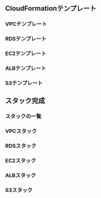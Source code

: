 ## CloudFormationテンプレート
### VPCテンプレート

[](./template/picture-apload-vpc.yml)

### RDSテンプレート

[](./template/picture-apload-rds.yml)

### EC2テンプレート

[](./template/picture-apload-ec2.yml)

### ALBテンプレート

[](./template/picture-apload-alb.yml)

### S3テンプレート

[](./template/picture-apload-s3.yml)

## スタック完成
### スタックの一覧

[](./image/stack-all.png)

### VPCスタック

[](./image/vpc-stack-1.png)

[](./image/vpc-stack-2.png)

[](./image/vpc-stack-3.png)

[](./image/vpc-stack-4.png)

### RDSスタック

[](./image/rds-stack-1.png)

[](./image/rds-stack-2.png)

### EC2スタック

[](./image/ec2-stack.png)

### ALBスタック

[](./image/alb-stack-1.png)

[](./image/alb-stack-2.png)

### S3スタック

[](./image/s3-stack.png)